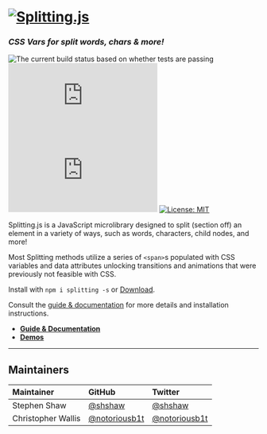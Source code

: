 # [<img src="https://splitting.js.org/splitting.gif" alt="Splitting.js" style="max-width: 100%; height:auto" />](https://splitting.js.org)

### _CSS Vars for split words, chars & more!_

![The current build status based on whether tests are passing](https://api.travis-ci.org/shshaw/Splitting.svg?branch=1.0.0)
![The Uncompressed size of Splitting](http://img.badgesize.io/https://unpkg.com/splitting/dist/splitting.min.js?label=Minified%20Size)
![The GZIP size of Splitting](http://img.badgesize.io/https://unpkg.com/splitting/dist/splitting.min.js?compression=gzip&label=GZIP%20Size)
[![License: MIT](https://img.shields.io/badge/License-MIT-blue.svg)](https://opensource.org/licenses/MIT)

Splitting.js is a JavaScript microlibrary designed to split (section off) an element in a variety of ways, such as words, characters, child nodes, and more!

Most Splitting methods utilize a series of `<span>`s populated with CSS variables and data attributes unlocking transitions and animations that were previously not feasible with CSS.

Install with `npm i splitting -s` or [Download](https://github.com/shshaw/Splitting/archive/master.zip).

Consult the [guide & documentation](https://splitting.js.org/guide.html) for more details and installation instructions.

- [**Guide & Documentation**](https://splitting.js.org/guide.html)
- [**Demos**](https://codepen.io/collection/43588e4b7beaaf25ede7e38e61441e54/)

---

## Maintainers

| Maintainer | GitHub | Twitter |
| :- | :- | :- |
| Stephen Shaw | [@shshaw](https://github.com/shshaw) | [@shshaw](https://twitter.com/shshaw) |
| Christopher Wallis | [@notoriousb1t](https://github.com/notoriousb1t) | [@notoriousb1t](https://twitter.com/notoriousb1t) |
